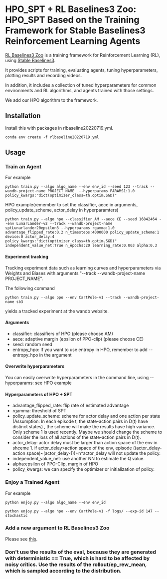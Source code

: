 
# HPO_SPT + RL Baselines3 Zoo: HPO_SPT Based on the Training Framework for Stable Baselines3 Reinforcement Learning Agents


[RL Baselines3 Zoo](https://github.com/DLR-RM/rl-baselines3-zoo) is a training framework for Reinforcement Learning (RL), using [Stable Baselines3](https://github.com/DLR-RM/stable-baselines3).

It provides scripts for training, evaluating agents, tuning hyperparameters, plotting results and recording videos.

In addition, it includes a collection of tuned hyperparameters for common environments and RL algorithms, and agents trained with those settings.

We add our HPO algorithm to the framework.

## Installation

<!-- ### Stable-Baselines3 PyPi Package

Min version: stable-baselines3[extra] >= 1.0
and sb3_contrib >= 1.0

```
apt-get install swig cmake ffmpeg
pip install -r requirements.txt
```

Please see [Stable Baselines3 README](https://github.com/DLR-RM/stable-baselines3) for alternatives. -->

Install this with packages in rlbaseline20220719.yml.
```
conda env create -f rlbaseline20220719.yml
```
## Usage
### Train an Agent
For example
```
python train.py --algo algo_name --env env_id --seed 123 --track --wandb-project-name PROJECT_NAME  --hyperparams PARAMS1:1.0 policy_kwargs:"dict(optimizer_class=th.optim.SGD)"
```

HPO example(remember to set the classifier, aece in arguments, policy_update_scheme, actor_delay in hyperparamters)
```
python train.py --algo hpo --classifier AM --aece CE --seed 16842464 --env LunarLander-v2 --track --wandb-project-name sptLunarlander20epsilon3 --hyperparams rgamma:1.0 advantage_flipped_rate:0.2 n_timesteps:4000000 policy_update_scheme:1 device:0 actor_delay:4 policy_kwargs:"dict(optimizer_class=th.optim.SGD)" independent_value_net:True n_epochs:20 learning_rate:0.003 alpha:0.3
```
#### Experiment tracking
Tracking experiment data such as learning curves and hyperparameters via Weights and Biases with arguments "--track --wandb-project-name PROJECT_NAME".

The following command
```
python train.py --algo ppo --env CartPole-v1 --track --wandb-project-name sb3
```
yields a tracked experiment at the wandb website.

#### Arguments
 - classifier: classifiers of HPO (please choose AM)
 - aece: adaptive margin (epsilon of PPO-clip) (please choose CE)
 - seed: random seed
 - entropy_hpo: If you want to use entropy in HPO, remember to add --entropy_hpo in the argument

#### Overwrite hyperparameters
You can easily overwrite hyperparameters in the command line, using --hyperparams:
see HPO example


#### Hyperparameters of HPO + SPT
 - advantage_flipped_rate: flip rate of estimated advantage
 - rgamma: threshold of SPT
 - policy_update_scheme: scheme for actor delay and one action per state (Assumption: In each episode t, the state-action pairs in D(t) have distinct states)
 , the scheme will make the results have high variance. Only scheme 1 is used recently. 
 Maybe we should change the scheme to consider the loss of all actions of the state-action pairs in D(t).
 - actor_delay: actor delay must be larger than action space of the env in shceme 1. if actor_delay>action space of the env, 
 episode ((actor_delay-action space)~(actor_delay-1))+n*actor_delay will not update the policy.
 - independent_value_net: use another NN to estimate the Q value.
 - alpha:epsilon of PPO-Clip, margin of HPO
 - policy_kwargs: we can specify the optimizer or initialization of policy.

### Enjoy a Trained Agent
For example
```
python enjoy.py --algo algo_name --env env_id
```
```
python enjoy.py --algo hpo --env CartPole-v1 -f logs/ --exp-id 147 --stochastic
```

### Add a new argument to RL Baselines3 Zoo
Please see [this](https://hackmd.io/@_BK2lUeVSI6hlsvNLM-iLQ/SJgLZGd9u).

### Don't use the results of the eval, because they are generated with deterministic == True, which is hard to be affected by noisy critics. Use the results of the rollout/ep_rew_mean, which is sampled according to the distribution.
